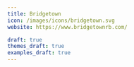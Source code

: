 ```yaml
---
title: Bridgetown
icon: /images/icons/bridgetown.svg
website: https://www.bridgetownrb.com/

draft: true
themes_draft: true
examples_draft: true
---
```

